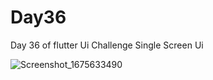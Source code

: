 # Day36

Day 36 of flutter Ui Challenge
Single Screen Ui

![Screenshot_1675633490](https://user-images.githubusercontent.com/66890167/216848187-de586dc5-0829-43dd-90d9-c6e284f7979f.png)
